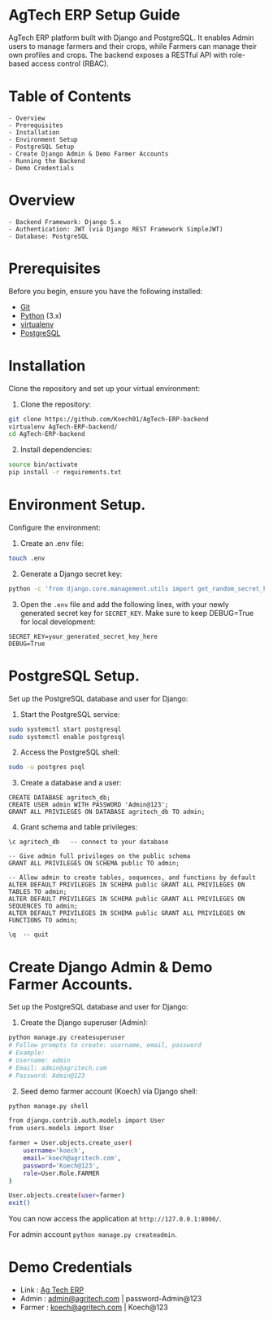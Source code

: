 # AgTech ERP Setup Guide
AgTech ERP platform built with Django and PostgreSQL. It enables Admin users to manage farmers and their crops, while Farmers can manage their own profiles and crops. The backend exposes a RESTful API with role-based access control (RBAC).


# Table of Contents
    - Overview
    - Prerequisites
    - Installation
    - Environment Setup
    - PostgreSQL Setup  
    - Create Django Admin & Demo Farmer Accounts
    - Running the Backend 
    - Demo Credentials 


# Overview
    - Backend Framework: Django 5.x
    - Authentication: JWT (via Django REST Framework SimpleJWT)
    - Database: PostgreSQL


# Prerequisites
Before you begin, ensure you have the following installed:
- [Git](https://git-scm.com/downloads)
- [Python](https://www.python.org/downloads/) (3.x)
- [virtualenv](https://virtualenv.pypa.io/en/latest/installation.html)
- [PostgreSQL](https://www.postgresql.org/download/)


# Installation
Clone the repository and set up your virtual environment:

1. Clone the repository:
```bash
git clone https://github.com/Koech01/AgTech-ERP-backend
virtualenv AgTech-ERP-backend/
cd AgTech-ERP-backend
```

2. Install dependencies:
```bash
source bin/activate
pip install -r requirements.txt
```

# Environment Setup.
Configure the environment:

1. Create an .env file:
```bash
touch .env 
```

2. Generate a Django secret key:
```bash
python -c 'from django.core.management.utils import get_random_secret_key; print(get_random_secret_key())'
```

3. Open the `.env` file and add the following lines, with your newly generated secret key for `SECRET_KEY`. Make sure to keep DEBUG=True for local development:
```env
SECRET_KEY=your_generated_secret_key_here
DEBUG=True
```

# PostgreSQL Setup.
Set up the PostgreSQL database and user for Django:

1. Start the PostgreSQL service:
```bash
sudo systemctl start postgresql
sudo systemctl enable postgresql 
```

2. Access the PostgreSQL shell:
```bash
sudo -u postgres psql
```

3. Create a database and a user:
```env
CREATE DATABASE agritech_db;
CREATE USER admin WITH PASSWORD 'Admin@123';
GRANT ALL PRIVILEGES ON DATABASE agritech_db TO admin;
```

4. Grant schema and table privileges:
```env
\c agritech_db   -- connect to your database

-- Give admin full privileges on the public schema
GRANT ALL PRIVILEGES ON SCHEMA public TO admin;

-- Allow admin to create tables, sequences, and functions by default
ALTER DEFAULT PRIVILEGES IN SCHEMA public GRANT ALL PRIVILEGES ON TABLES TO admin;
ALTER DEFAULT PRIVILEGES IN SCHEMA public GRANT ALL PRIVILEGES ON SEQUENCES TO admin;
ALTER DEFAULT PRIVILEGES IN SCHEMA public GRANT ALL PRIVILEGES ON FUNCTIONS TO admin;

\q  -- quit
```

# Create Django Admin & Demo Farmer Accounts.
Set up the PostgreSQL database and user for Django:

1. Create the Django superuser (Admin):
```bash
python manage.py createsuperuser
# Follow prompts to create: username, email, password
# Example:
# Username: admin
# Email: admin@agritech.com
# Password: Admin@123
```

2. Seed demo farmer account (Koech) via Django shell:
```bash
python manage.py shell
```

```bash
from django.contrib.auth.models import User
from users.models import User   

farmer = User.objects.create_user(
    username='koech',
    email='koech@agritech.com',
    password='Koech@123',
    role=User.Role.FARMER
)

User.objects.create(user=farmer)
exit()
```

You can now access the application at `http://127.0.0.1:8000/`.

For admin account `python manage.py createadmin`.

# Demo Credentials
  - Link   : [Ag Tech ERP](https://ag-tech-erp-frontend-deploy.vercel.app/)
  - Admin  : admin@agritech.com | password-Admin@123
  - Farmer : koech@agritech.com | Koech@123
